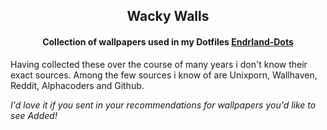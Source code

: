 <h2 align="center">
  Wacky Walls
  <h4 align="center">
    Collection of wallpapers used in my Dotfiles <a href="https://github.com/D3Ext/aesthetic-wallpapers"><b>Endrland-Dots</b></a><br>
  </h5>
</h2>

Having collected these over the course of many years i don't know their exact sources. Among the few sources i know of are
Unixporn, Wallhaven, Reddit, Alphacoders and Github.

*I'd love it if you sent in your recommendations for wallpapers you'd like to see Added!*
